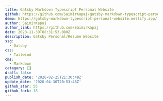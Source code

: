 ```yaml
---
title: Gatsby Markdown Typescript Personal Website
github: https://github.com/SaimirKapaj/gatsby-markdown-typescript-personal-website
demo: https://gatsby-markdown-typescript-personal-website.netlify.app/
author: SaimirKapaj
author_link: https://github.com/SaimirKapaj
date: 2023-11-30T08:31:53.080Z
description: Gatsby Personal/Resume Website
ssg:
  - Gatsby
css:
  - Tailwind
cms:
  - Markdown
category: []
draft: false
publish_date: '2020-02-25T21:30:48Z'
update_date: '2020-04-30T20:53:46Z'
github_star: 55
github_fork: 18
---
```


